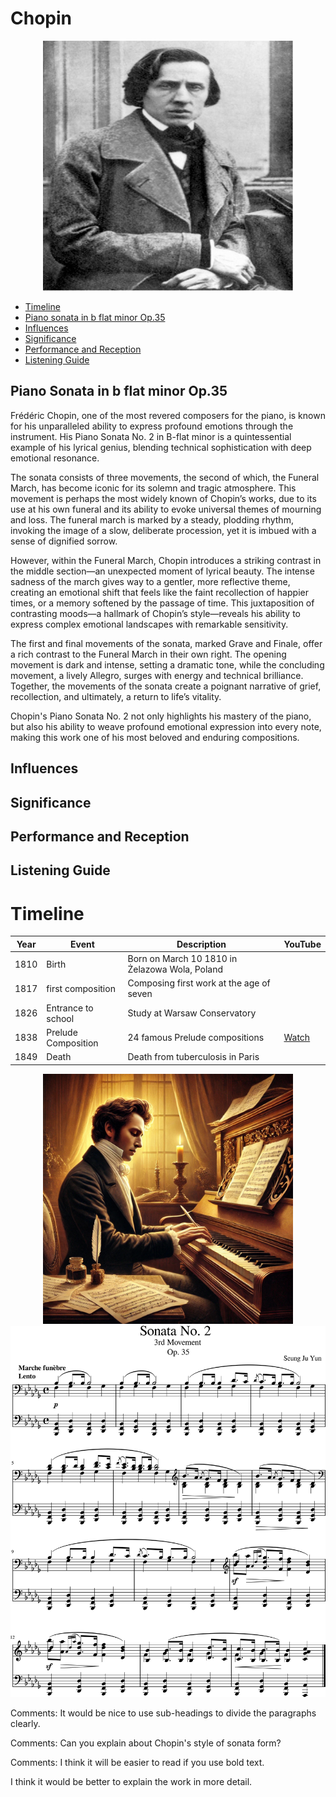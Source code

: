 # Chopin

<div align="center">
<img src="chopin.png" width="400" height="400">
</div>

- [Timeline](#timeline)
- [Piano sonata in b flat minor Op.35](#piano-sonata-in-b-flat-minor-op-35)
- [Influences](#influences)
- [Significance](#significance)
- [Performance and Reception](#performance-and-reception)
- [Listening Guide](#listening-guide)
  
## Piano Sonata in b flat minor Op.35 
Frédéric Chopin, one of the most revered composers for the piano, is known for his unparalleled ability to express profound emotions through the instrument. His Piano Sonata No. 2 in B-flat minor is a quintessential example of his lyrical genius, blending technical sophistication with deep emotional resonance.

The sonata consists of three movements, the second of which, the Funeral March, has become iconic for its solemn and tragic atmosphere. This movement is perhaps the most widely known of Chopin’s works, due to its use at his own funeral and its ability to evoke universal themes of mourning and loss. The funeral march is marked by a steady, plodding rhythm, invoking the image of a slow, deliberate procession, yet it is imbued with a sense of dignified sorrow.

However, within the Funeral March, Chopin introduces a striking contrast in the middle section—an unexpected moment of lyrical beauty. The intense sadness of the march gives way to a gentler, more reflective theme, creating an emotional shift that feels like the faint recollection of happier times, or a memory softened by the passage of time. This juxtaposition of contrasting moods—a hallmark of Chopin’s style—reveals his ability to express complex emotional landscapes with remarkable sensitivity.

The first and final movements of the sonata, marked Grave and Finale, offer a rich contrast to the Funeral March in their own right. The opening movement is dark and intense, setting a dramatic tone, while the concluding movement, a lively Allegro, surges with energy and technical brilliance. Together, the movements of the sonata create a poignant narrative of grief, recollection, and ultimately, a return to life’s vitality.

Chopin's Piano Sonata No. 2 not only highlights his mastery of the piano, but also his ability to weave profound emotional expression into every note, making this work one of his most beloved and enduring compositions.

## Influences
## Significance
## Performance and Reception
## Listening Guide

# Timeline

|Year|Event      |Description                                             |YouTube|
|----|-------------------|------------------------------------------------|-------|
|1810|Birth              |Born on March 10 1810 in Żelazowa Wola, Poland  |       |
|1817|first composition  |Composing first work at the age of seven        |       |
|1826|Entrance to school |Study at Warsaw Conservatory                    |       |
|1838|Prelude Composition|24 famous Prelude compositions                  |[Watch](https://www.youtube.com/watch?v=SqXYIteAfNs)       |
|1849|Death              |Death from tuberculosis in Paris                |       |

<div align="center">
<img src="Chopin2.png" width="400" height="400">
</div>

<img src="chopin_sonata.png">

Comments: It would be nice to use sub-headings to divide the paragraphs clearly.

Comments: Can you explain about Chopin's style of sonata form?

Comments: I think it will be easier to read if you use bold text.


I think it would be better to explain the work in more detail.
